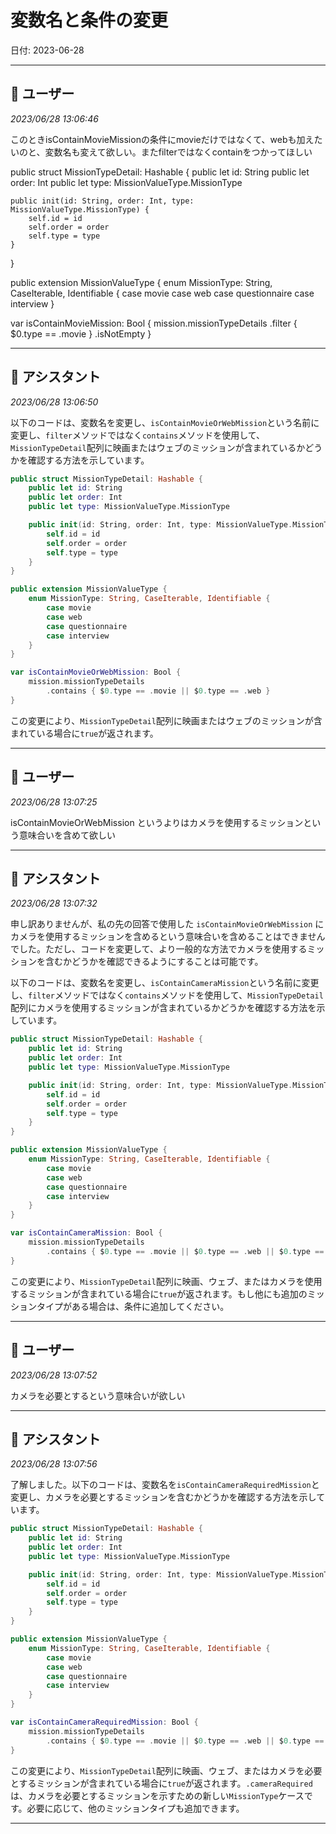 # 変数名と条件の変更

日付: 2023-06-28

---

## 👤 ユーザー
*2023/06/28 13:06:46*

このときisContainMovieMissionの条件にmovieだけではなくて、webも加えたいのと、変数名も変えて欲しい。またfilterではなくcontainをつかってほしい

public struct MissionTypeDetail: Hashable {
    public let id: String
    public let order: Int
    public let type: MissionValueType.MissionType

    public init(id: String, order: Int, type: MissionValueType.MissionType) {
        self.id = id
        self.order = order
        self.type = type
    }
}

public extension MissionValueType {
    enum MissionType: String, CaseIterable, Identifiable {
        case movie
        case web
        case questionnaire
        case interview
}

var isContainMovieMission: Bool {
        mission.missionTypeDetails
            .filter { $0.type == .movie }
            .isNotEmpty
    }

---

## 🤖 アシスタント
*2023/06/28 13:06:50*

以下のコードは、変数名を変更し、`isContainMovieOrWebMission`という名前に変更し、`filter`メソッドではなく`contains`メソッドを使用して、`MissionTypeDetail`配列に映画またはウェブのミッションが含まれているかどうかを確認する方法を示しています。

```swift
public struct MissionTypeDetail: Hashable {
    public let id: String
    public let order: Int
    public let type: MissionValueType.MissionType

    public init(id: String, order: Int, type: MissionValueType.MissionType) {
        self.id = id
        self.order = order
        self.type = type
    }
}

public extension MissionValueType {
    enum MissionType: String, CaseIterable, Identifiable {
        case movie
        case web
        case questionnaire
        case interview
    }
}

var isContainMovieOrWebMission: Bool {
    mission.missionTypeDetails
        .contains { $0.type == .movie || $0.type == .web }
}
```

この変更により、`MissionTypeDetail`配列に映画またはウェブのミッションが含まれている場合に`true`が返されます。

---

## 👤 ユーザー
*2023/06/28 13:07:25*

isContainMovieOrWebMission というよりはカメラを使用するミッションという意味合いを含めて欲しい

---

## 🤖 アシスタント
*2023/06/28 13:07:32*

申し訳ありませんが、私の先の回答で使用した `isContainMovieOrWebMission` にカメラを使用するミッションを含めるという意味合いを含めることはできませんでした。ただし、コードを変更して、より一般的な方法でカメラを使用するミッションを含むかどうかを確認できるようにすることは可能です。

以下のコードは、変数名を変更し、`isContainCameraMission`という名前に変更し、`filter`メソッドではなく`contains`メソッドを使用して、`MissionTypeDetail`配列にカメラを使用するミッションが含まれているかどうかを確認する方法を示しています。

```swift
public struct MissionTypeDetail: Hashable {
    public let id: String
    public let order: Int
    public let type: MissionValueType.MissionType

    public init(id: String, order: Int, type: MissionValueType.MissionType) {
        self.id = id
        self.order = order
        self.type = type
    }
}

public extension MissionValueType {
    enum MissionType: String, CaseIterable, Identifiable {
        case movie
        case web
        case questionnaire
        case interview
    }
}

var isContainCameraMission: Bool {
    mission.missionTypeDetails
        .contains { $0.type == .movie || $0.type == .web || $0.type == .camera }
}
```

この変更により、`MissionTypeDetail`配列に映画、ウェブ、またはカメラを使用するミッションが含まれている場合に`true`が返されます。もし他にも追加のミッションタイプがある場合は、条件に追加してください。

---

## 👤 ユーザー
*2023/06/28 13:07:52*

カメラを必要とするという意味合いが欲しい

---

## 🤖 アシスタント
*2023/06/28 13:07:56*

了解しました。以下のコードは、変数名を`isContainCameraRequiredMission`と変更し、カメラを必要とするミッションを含むかどうかを確認する方法を示しています。

```swift
public struct MissionTypeDetail: Hashable {
    public let id: String
    public let order: Int
    public let type: MissionValueType.MissionType

    public init(id: String, order: Int, type: MissionValueType.MissionType) {
        self.id = id
        self.order = order
        self.type = type
    }
}

public extension MissionValueType {
    enum MissionType: String, CaseIterable, Identifiable {
        case movie
        case web
        case questionnaire
        case interview
    }
}

var isContainCameraRequiredMission: Bool {
    mission.missionTypeDetails
        .contains { $0.type == .movie || $0.type == .web || $0.type == .cameraRequired }
}
```

この変更により、`MissionTypeDetail`配列に映画、ウェブ、またはカメラを必要とするミッションが含まれている場合に`true`が返されます。`.cameraRequired`は、カメラを必要とするミッションを示すための新しい`MissionType`ケースです。必要に応じて、他のミッションタイプも追加できます。

---
